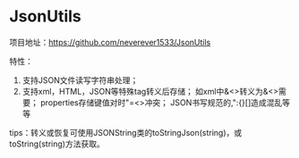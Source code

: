# JsonUtils
项目地址：https://github.com/neverever1533/JsonUtils

特性：
1. 支持JSON文件读写字符串处理；
2. 支持xml，HTML，JSON等特殊tag转义后存储；
  如xml中&<>转义为&amp;&lt;&gt;需要；
  properties存储键值对时"=<>冲突；
  JSON书写规范的,":{}[]造成混乱等等

tips：转义或恢复可使用JSONString类的toStringJson(string)，或toString(string)方法获取。
